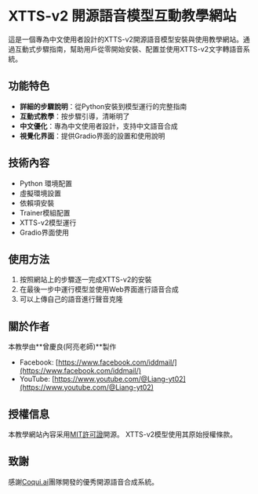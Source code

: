 # XTTS-v2 開源語音模型互動教學網站

這是一個專為中文使用者設計的XTTS-v2開源語音模型安裝與使用教學網站。通過互動式步驟指南，幫助用戶從零開始安裝、配置並使用XTTS-v2文字轉語音系統。

## 功能特色

- **詳細的步驟說明**：從Python安裝到模型運行的完整指南
- **互動式教學**：按步驟引導，清晰明了
- **中文優化**：專為中文使用者設計，支持中文語音合成
- **視覺化界面**：提供Gradio界面的設置和使用說明

## 技術內容

- Python 環境配置
- 虛擬環境設置
- 依賴項安裝
- Trainer模組配置
- XTTS-v2模型運行
- Gradio界面使用

## 使用方法

1. 按照網站上的步驟逐一完成XTTS-v2的安裝
2. 在最後一步中運行模型並使用Web界面進行語音合成
3. 可以上傳自己的語音進行聲音克隆

## 關於作者

本教學由**曾慶良(阿亮老師)**製作

- Facebook: [https://www.facebook.com/iddmail/](https://www.facebook.com/iddmail/)
- YouTube: [https://www.youtube.com/@Liang-yt02](https://www.youtube.com/@Liang-yt02)

## 授權信息

本教學網站內容采用[MIT許可證](https://opensource.org/licenses/MIT)開源。
XTTS-v2模型使用其原始授權條款。

## 致謝

感謝[Coqui.ai](https://github.com/coqui-ai/TTS)團隊開發的優秀開源語音合成系統。
